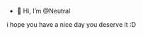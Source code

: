 - 👋 Hi, I’m @Neutral


i hope you have a nice day you deserve  it :D 
<!---
NeutralTheGreat/NeutralTheGreat is a ✨ special ✨ repository because its `README.md` (this file) appears on your GitHub profile.
You can click the Preview link to take a look at your changes.
--->
